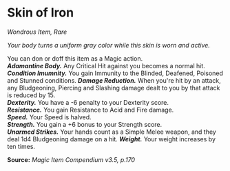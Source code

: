 # Skin of Iron
*Wondrous Item, Rare*

*Your body turns a uniform gray color while this skin is worn and active.*

You can don or doff this item as a Magic action.  
***Adamantine Body.*** Any Critical Hit against you becomes a normal hit.  
***Condition Imumnity.*** You gain Immunity to the Blinded, Deafened, Poisoned and Stunned conditions.
***Damage Reduction.*** When you're hit by an attack, any Bludgeoning, Piercing and Slashing damage dealt to you by that attack is reduced by 15.  
***Dexterity.*** You have a -6 penalty to your Dexterity score.  
***Resistance.*** You gain Resistance to Acid and Fire damage.  
***Speed.*** Your Speed is halved.  
***Strength.*** You gain a +6 bonus to your Strength score.  
***Unarmed Strikes.*** Your hands count as a Simple Melee weapon, and they deal 1d4 Bludgeoning damage on a hit.
***Weight.*** Your weight increases by ten times.  



**Source:** *Magic Item Compendium v3.5, p.170*
